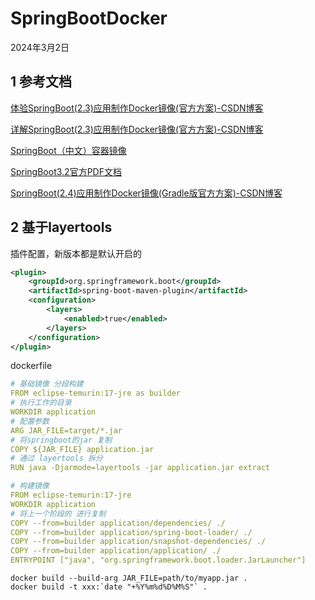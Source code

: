 # SpringBootDocker

2024年3月2日

## 1 参考文档

[体验SpringBoot(2.3)应用制作Docker镜像(官方方案)-CSDN博客](https://blog.csdn.net/boling_cavalry/article/details/106597358)

[详解SpringBoot(2.3)应用制作Docker镜像(官方方案)-CSDN博客](https://blog.csdn.net/boling_cavalry/article/details/106598189)

[SpringBoot（中文）容器镜像](https://springdoc.cn/spring-boot/container-images.html#container-images)

[SpringBoot3.2官方PDF文档](https://docs.spring.io/spring-boot/docs/3.2.0/reference/pdf/spring-boot-reference.pdf)

[SpringBoot(2.4)应用制作Docker镜像(Gradle版官方方案)-CSDN博客](https://blog.csdn.net/boling_cavalry/article/details/115451129)

## 2 基于layertools

插件配置，新版本都是默认开启的

```xml
<plugin>
    <groupId>org.springframework.boot</groupId>
    <artifactId>spring-boot-maven-plugin</artifactId>
    <configuration>
        <layers>
            <enabled>true</enabled>
        </layers>
    </configuration>
</plugin>
```

dockerfile

```yaml
# 基础镜像 分段构建
FROM eclipse-temurin:17-jre as builder
# 执行工作的目录
WORKDIR application
# 配置参数
ARG JAR_FILE=target/*.jar
# 将springboot的jar 复制
COPY ${JAR_FILE} application.jar
# 通过 layertools 拆分
RUN java -Djarmode=layertools -jar application.jar extract

# 构建镜像
FROM eclipse-temurin:17-jre
WORKDIR application
# 将上一个阶段的 进行复制
COPY --from=builder application/dependencies/ ./
COPY --from=builder application/spring-boot-loader/ ./
COPY --from=builder application/snapshot-dependencies/ ./
COPY --from=builder application/application/ ./
ENTRYPOINT ["java", "org.springframework.boot.loader.JarLauncher"]
```

```shell
docker build --build-arg JAR_FILE=path/to/myapp.jar .
docker build -t xxx:`date "+%Y%m%d%D%M%S"` .
```
